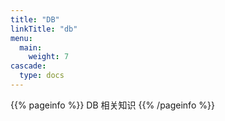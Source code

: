 ```yaml
---
title: "DB"
linkTitle: "db"
menu:
  main:
    weight: 7
cascade:
  type: docs
---
```


{{% pageinfo %}}
DB 相关知识
{{% /pageinfo %}}
